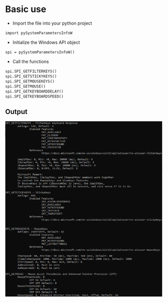 # Basic use
* Import the file into your python project
```
import pySystemParametersInfoW
```
* Initialize the Windows API object
```
spi = pySystemParametersInfoW()
```
- Call the functions
```
spi.SPI_GETFILTERKEYS()
spi.SPI_GETSTICKYKEYS()
spi.SPI_GETMOUSEKEYS()
spi.SPI_GETMOUSE()
spi.SPI_GETKEYBOARDDELAY()
spi.SPI_GETKEYBOARDSPEED()
```

## Output
![Screenshot](images/OutputSystemParametersInfoW.PNG)
